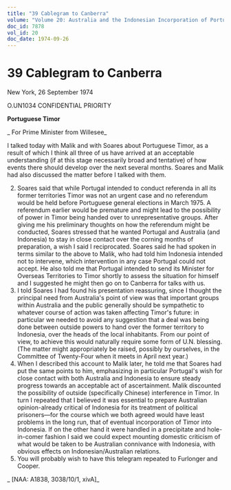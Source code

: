 ```yaml
---
title: "39 Cablegram to Canberra"
volume: "Volume 20: Australia and the Indonesian Incorporation of Portuguese Timor, 1974-1976"
doc_id: 7878
vol_id: 20
doc_date: 1974-09-26
---
```


# 39 Cablegram to Canberra

New York, 26 September 1974

O.UN1034 CONFIDENTIAL PRIORITY

**Portuguese Timor**

_ For Prime Minister from Willesee_

I talked today with Malik and with Soares about Portuguese Timor, as a result of which I think all three of us have arrived at an acceptable understanding (if at this stage necessarily broad and tentative) of how events there should develop over the next several months. Soares and Malik had also discussed the matter before I talked with them.

  2. Soares said that while Portugal intended to conduct referenda in all its former territories Timor was not an urgent case and no referendum would be held before Portuguese general elections in March 1975. A referendum earlier would be premature and might lead to the possibility of power in Timor being handed over to unrepresentative groups. After giving me his preliminary thoughts on how the referendum might be conducted, Soares stressed that he wanted Portugal and Australia (and Indonesia) to stay in close contact over the corning months of preparation, a wish I said I reciprocated. Soares said he had spoken in terms similar to the above to Malik, who had told him Indonesia intended not to intervene, which intervention in any case Portugal could not accept. He also told me that Portugal intended to send its Minister for Overseas Territories to Timor shortly to assess the situation for himself and I suggested he might then go on to Canberra for talks with us.
  3. I told Soares I had found his presentation reassuring, since I thought the principal need from Australia's point of view was that important groups within Australia and the public generally should be sympathetic to whatever course of action was taken affecting Timor's future: in particular we needed to avoid any suggestion that a deal was being done between outside powers to hand over the former territory to Indonesia, over the heads of the local inhabitants. From our point of view, to achieve this would naturally require some form of U.N. blessing. (The matter might appropriately be raised, possibly by ourselves, in the Committee of Twenty-Four when it meets in April next year.)
  4. When I described this account to Malik later, he told me that Soares had put the same points to him, emphasizing in particular Portugal's wish for close contact with both Australia and Indonesia to ensure steady progress towards an acceptable act of ascertainment. Malik discounted the possibility of outside (specifically Chinese) interference in Timor. In turn I repeated that I believed it was essential to prepare Australian opinion-already critical of Indonesia for its treatment of political prisoners—for the course which we both agreed would have least problems in the long run, that of eventual incorporation of Timor into Indonesia. If on the other hand it were handled in a precipitate and hole-in-comer fashion I said we could expect mounting domestic criticism of what would be taken to be Australian connivance with Indonesia, with obvious effects on Indonesian/Australian relations.
  5. You will probably wish to have this telegram repeated to Furlonger and Cooper.



_ [NAA: A1838, 3038/10/1, xivA]_
